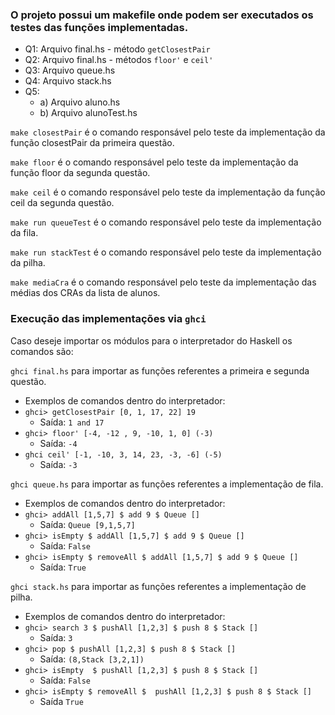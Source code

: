 ### O projeto possui um makefile onde podem ser executados os testes das funções implementadas.

- Q1: Arquivo final.hs - método `getClosestPair`
- Q2: Arquivo final.hs - métodos `floor'` e `ceil'` 
- Q3: Arquivo queue.hs 
- Q4: Arquivo stack.hs
- Q5:
  - a) Arquivo aluno.hs
  - b) Arquivo alunoTest.hs  

`make closestPair` é o comando responsável pelo teste da implementação da função closestPair da primeira questão.

`make floor` é o comando responsável pelo teste da implementação da função floor da segunda questão.

`make ceil` é o comando responsável pelo teste da implementação da função ceil da segunda questão.

`make run queueTest` é o comando responsável pelo teste da implementação da fila.

`make run stackTest` é o comando responsável pelo teste da implementação da pilha.

`make mediaCra` é o comando responsável pelo teste da implementação das médias dos CRAs da lista de alunos.

### Execução das implementações via `ghci`

Caso deseje importar os módulos para o interpretador do Haskell os comandos são:

`ghci final.hs` para importar as funções referentes a primeira e segunda questão.
- Exemplos de comandos dentro do interpretador:
- `ghci> getClosestPair [0, 1, 17, 22] 19`
  - Saída: `1 and 17`
- `ghci> floor' [-4, -12 , 9, -10, 1, 0] (-3)`
  - Saída: `-4`
- `ghci ceil' [-1, -10, 3, 14, 23, -3, -6] (-5)`
  - Saída: `-3`

`ghci queue.hs` para importar as funções referentes a implementação de fila.
- Exemplos de comandos dentro do interpretador:
- `ghci> addAll [1,5,7] $ add 9 $ Queue []`
  - Saída: `Queue [9,1,5,7]`
- `ghci> isEmpty $ addAll [1,5,7] $ add 9 $ Queue []`
  - Saída: `False`
- `ghci> isEmpty $ removeAll $ addAll [1,5,7] $ add 9 $ Queue []`
  - Saída: `True`

`ghci stack.hs` para importar as funções referentes a implementação de pilha.
- Exemplos de comandos dentro do interpretador:
- `ghci> search 3 $ pushAll [1,2,3] $ push 8 $ Stack []`
  - Saída: `3`
- `ghci> pop $ pushAll [1,2,3] $ push 8 $ Stack []`
  - Saída: `(8,Stack [3,2,1])`
- `ghci> isEmpty  $ pushAll [1,2,3] $ push 8 $ Stack []`
  - Saída: `False`
- `ghci> isEmpty $ removeAll $  pushAll [1,2,3] $ push 8 $ Stack []`
  - Saída `True`

